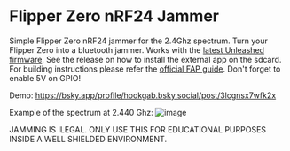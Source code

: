 # Flipper Zero nRF24 Jammer
Simple Flipper Zero nRF24 jammer for the 2.4Ghz spectrum. Turn your Flipper Zero into a bluetooth jammer. Works with the [latest Unleashed firmware](https://github.com/Eng1n33r/flipperzero-firmware). See the release on how to install the external app on the sdcard. For building instructions please refer the [official FAP guide](https://github.com/Eng1n33r/flipperzero-firmware/blob/dev/documentation/AppsOnSDCard.md). Don't forget to enable 5V on GPIO!

Demo:
https://bsky.app/profile/hookgab.bsky.social/post/3lcgnsx7wfk2x

Example of the spectrum at 2.440 Ghz:
![image](https://github.com/user-attachments/assets/57828280-70d6-4a57-aa5f-9b58bfec59b0)

JAMMING IS ILEGAL. ONLY USE THIS FOR EDUCATIONAL PURPOSES INSIDE A WELL SHIELDED ENVIRONMENT.
 